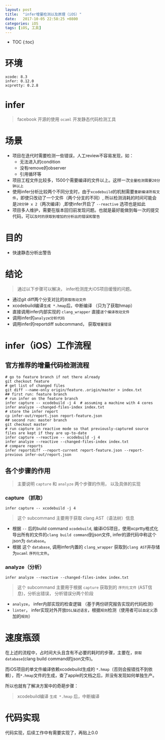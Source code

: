 ```yaml
---
layout: post
title:  "infer增量检测以及原理（iOS）"
date:   2017-10-05 22:58:25 +0800
categories: iOS
tags: [iOS, 工具]
---
```


* TOC
{:toc}

# 环境

```shell
xcode: 8.3
infer: 0.12.0
xcpretty: 0.2.8
```
# infer

> facebook 开源的使用 `ocaml` 开发静态代码检测工具

# 场景

* 项目在迭代时需要检测一些错误，人工review不容易发现，如：
  * 无法进入的condition
  * 没有remove的observer
  * 引用循环等
* 项目工程文件比较多，1500个需要编译的文件以上。这样一次`全量检测需要20分钟以上`
* 使用infer分析比较两个不同分支时，由于`xcodebuild`的机制需要`重新编译所有文件`，即使只改动了一个文件（两个分支的不同）, 所以检测消耗的时间可能会是`20分钟 x 2`（两次编译）,即使infer开启了 `--reactive` 选项也是如此
* 项目多人维护，需要在版本回归前发现问题。也就是最好能做到每一次的提交代码，可以`及时的获取到增加的分析出的错误和警告`

# 目的

* 快速静态分析出警告

# 结论

> 通过以下步骤可以解决， infer检测庞大iOS项目缓慢的问题。

* 通过git diff两个分支对比的`获取改动文件`
* xcodebuild编译`生成 *.hmap`后，中断编译 （只为了获取hmap）
* 直接调用infer内部实现的 `clang_wrapper` 直接`逐个编译改动文件`
* 调用infer的`analyze分析代码`
* 调用infer的reportdiff subcommand， 获取`增量错误`

# infer（iOS）工作流程

## 官方推荐的增量代码检测流程

```shell
# go to feature branch if not there already
git checkout feature
# get list of changed files
git diff --name-only origin/feature..origin/master > index.txt
## first run: feature branch
# run infer on the feature branch
infer capture -- xcodebuild -j 4  # assuming a machine with 4 cores
infer analyze --changed-files-index index.txt
# store the infer report
cp infer-out/report.json report-feature.json
## second run: master branch
git checkout master
# run capture in reactive mode so that previously-captured source files are kept if they are up-to-date
infer capture --reactive -- xcodebuild -j 4
infer analyze --reactive --changed-files-index index.txt
# compare reports
infer reportdiff --report-current report-feature.json --report-previous infer-out/report.json
```
  
## 各个步骤的作用

> 主要说明 `capture` 和 `analyze` 两个步骤的作用， 以及具体的实现

### capture （抓取）

```shell
infer capture -- xcodebuild -j 4
```
> 这个 subcommand 主要用于获取 clang AST（语法树）信息

* 根据 `--` 后的build command `xcodebuild`, 编译iOS项目，使用xcprtty格式化导出所有的文件的`clang build command`到json文件, infer的源代码中称这个json为 `database`。
* 根据 这个 `database`, 调用infer内置的 `clang_wrapper` 获取到`clang AST`并存储为`ocaml` `序列化文件`。

### analyze（分析）

```shell
infer analyze --reactive --changed-files-index index.txt
```

> 这个 subcommand 主要用于根据 `capture` 获取到的 `序列化文件` (AST信息)，分析出错误， 分析错误分两个阶段

* `analyze`， infer内部实现的检查逻辑 （基于两份研究报告实现的代码检测）
* `linter`， infer实现对外开放`DSL描述语言`，根据`规则`检测（使用者可以`自定义`添加的`规则`）

# 速度瓶颈

在上述的流程中，占时间大头且含有不必要的耗时的步骤，主要在，`获取database`(clang build command的json文件)。

而iOS项目的单文件编译依赖xcodebuild生成的 `*.hmap`（否则会报错找不到依赖），而`*.hmap`文件的生成，查了apple的文档之后，并没有发现如何单独生产。

所以也就有了解决方案中的奇葩步骤：

> xcodebuild编译 `生成 *.hmap` 后，中断编译

# 代码实现

代码实现，后续工作中有需要实现了，再贴上0.0

<!-- 


# 能否进行只编译单个文件？

可以只使用clang的前端编译单个文件[官方文档](https://clang.llvm.org/docs/FAQ.html)
```shell
clang -###
```
todo：官方文档

# 然后查看了infer的实现

> 读取了xcpretty的命令， 用它wrapper过的clang进行编译获取AST信息

所以只用调用infer中的clang

```shell
/infer/bin/clang -###
``` -->

